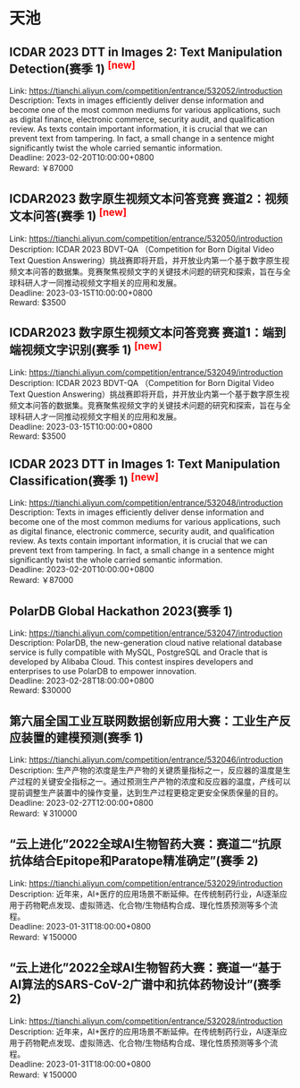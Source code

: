 # 天池



## ICDAR 2023 DTT in Images 2: Text Manipulation Detection(赛季 1) <sup style="color:red">[new]<sup>  

Link: https://tianchi.aliyun.com/competition/entrance/532052/introduction  
Description: Texts in images efficiently deliver dense information and become one of the most common mediums for various applications, such as digital finance, electronic commerce, security audit, and qualification review. As texts contain important information, it is crucial that we can prevent text from tampering. In fact, a small change in a sentence might significantly twist the whole carried semantic information.  
Deadline: 2023-02-20T10:00:00+0800  
Reward: ￥87000  


## ICDAR2023 数字原生视频文本问答竞赛 赛道2：视频文本问答(赛季 1) <sup style="color:red">[new]<sup>  

Link: https://tianchi.aliyun.com/competition/entrance/532050/introduction  
Description: ICDAR 2023 BDVT-QA （Competition for Born Digital Video Text Question Answering）挑战赛即将开启，并开放业内第一个基于数字原生视频文本问答的数据集。竞赛聚焦视频文字的关键技术问题的研究和探索，旨在与全球科研人才一同推动视频文字相关的应用和发展。  
Deadline: 2023-03-15T10:00:00+0800  
Reward: $3500  


## ICDAR2023 数字原生视频文本问答竞赛 赛道1：端到端视频文字识别(赛季 1) <sup style="color:red">[new]<sup>  

Link: https://tianchi.aliyun.com/competition/entrance/532049/introduction  
Description: ICDAR 2023 BDVT-QA （Competition for Born Digital Video Text Question Answering）挑战赛即将开启，并开放业内第一个基于数字原生视频文本问答的数据集。竞赛聚焦视频文字的关键技术问题的研究和探索，旨在与全球科研人才一同推动视频文字相关的应用和发展。  
Deadline: 2023-03-15T10:00:00+0800  
Reward: $3500  


## ICDAR 2023 DTT in Images 1: Text Manipulation Classification(赛季 1) <sup style="color:red">[new]<sup>  

Link: https://tianchi.aliyun.com/competition/entrance/532048/introduction  
Description: Texts in images efficiently deliver dense information and become one of the most common mediums for various applications, such as digital finance, electronic commerce, security audit, and qualification review. As texts contain important information, it is crucial that we can prevent text from tampering. In fact, a small change in a sentence might significantly twist the whole carried semantic information.  
Deadline: 2023-02-20T10:00:00+0800  
Reward: ￥87000  


## PolarDB Global Hackathon 2023(赛季 1)

Link: https://tianchi.aliyun.com/competition/entrance/532047/introduction  
Description: PolarDB, the new-generation cloud native relational database service is fully compatible with MySQL, PostgreSQL and Oracle that is developed by Alibaba Cloud. This contest inspires developers and enterprises to use PolarDB to empower innovation.  
Deadline: 2023-02-28T18:00:00+0800  
Reward: $30000  


## 第六届全国工业互联网数据创新应用大赛：工业生产反应装置的建模预测(赛季 1)

Link: https://tianchi.aliyun.com/competition/entrance/532046/introduction  
Description: 生产产物的浓度是生产产物的关键质量指标之一，反应器的温度是生产过程的关键安全指标之一。通过预测生产产物的浓度和反应器的温度，产线可以提前调整生产装置中的操作变量，达到生产过程更稳定更安全保质保量的目的。  
Deadline: 2023-02-27T12:00:00+0800  
Reward: ￥310000  


## “云上进化”2022全球AI生物智药大赛：赛道二“抗原抗体结合Epitope和Paratope精准确定”(赛季 2)

Link: https://tianchi.aliyun.com/competition/entrance/532029/introduction  
Description: 近年来，AI+医疗的应用场景不断延伸。在传统制药行业，AI逐渐应用于药物靶点发现、虚拟筛选、化合物/生物结构合成、理化性质预测等多个流程。  
Deadline: 2023-01-31T18:00:00+0800  
Reward: ￥150000  


## “云上进化”2022全球AI生物智药大赛：赛道一“基于AI算法的SARS-CoV-2广谱中和抗体药物设计”(赛季 2)

Link: https://tianchi.aliyun.com/competition/entrance/532028/introduction  
Description: 近年来，AI+医疗的应用场景不断延伸。在传统制药行业，AI逐渐应用于药物靶点发现、虚拟筛选、化合物/生物结构合成、理化性质预测等多个流程。  
Deadline: 2023-01-31T18:00:00+0800  
Reward: ￥150000  

